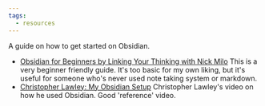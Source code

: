 ```yaml
---
tags:
  - resources
---
```


A guide on how to get started on Obsidian.
- [Obsidian for Beginners by Linking Your Thinking with Nick Milo](https://www.youtube.com/playlist?list=PL3NaIVgSlAVLHty1-NuvPa9V0b0UwbzBd)
	This is a very beginner friendly guide. It's too basic for my own liking, but it's useful for someone who's never used note taking system or markdown.
- [Christopher Lawley: My Obsidian Setup](https://www.youtube.com/watch?v=xR5-0XDkwU0)
	Christopher Lawley's video on how he used Obsidian. Good 'reference' video.